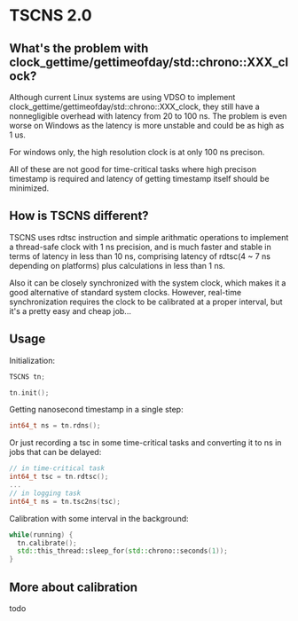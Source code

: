 # TSCNS 2.0
## What's the problem with clock_gettime/gettimeofday/std::chrono::XXX_clock?
Although current Linux systems are using VDSO to implement clock_gettime/gettimeofday/std::chrono::XXX_clock, they still have a nonnegligible overhead with latency from 20 to 100 ns. The problem is even worse on Windows as the latency is more unstable and could be as high as 1 us.

For windows only, the high resolution clock is at only 100 ns precison.

All of these are not good for time-critical tasks where high precison timestamp is required and latency of getting timestamp itself should be minimized.

## How is TSCNS different?
TSCNS uses rdtsc instruction and simple arithmatic operations to implement a thread-safe clock with 1 ns precision, and is much faster and stable in terms of latency in less than 10 ns, comprising latency of rdtsc(4 ~ 7 ns depending on platforms) plus calculations in less than 1 ns.

Also it can be closely synchronized with the system clock, which makes it a good alternative of standard system clocks. However, real-time synchronization requires the clock to be calibrated at a proper interval, but it's a pretty easy and cheap job...

## Usage
Initialization:
```C++
TSCNS tn;

tn.init();
```

Getting nanosecond timestamp in a single step:
```C++
int64_t ns = tn.rdns();
```

Or just recording a tsc in some time-critical tasks and converting it to ns in jobs that can be delayed:
```C++
// in time-critical task
int64_t tsc = tn.rdtsc();
...
// in logging task
int64_t ns = tn.tsc2ns(tsc);
```

Calibration with some interval in the background:
```C++
while(running) {
  tn.calibrate();
  std::this_thread::sleep_for(std::chrono::seconds(1));
}
```

## More about calibration
todo
